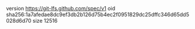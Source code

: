 version https://git-lfs.github.com/spec/v1
oid sha256:1a7afedae8dc9ef3db2b126d75b4ec2f0951829dc25dffc346d65dd5028d6d70
size 12516

